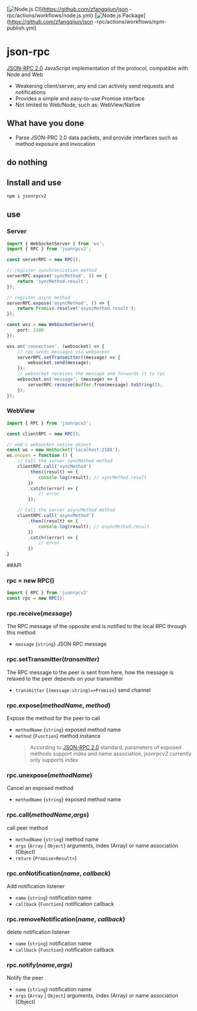 [![Node.js CI](https://github.com/zfangqijun/json-rpc/actions/workflows/node.js.yml/badge.svg)](https://github.com/zfangqijun/json -rpc/actions/workflows/node.js.yml)
[![Node.js Package](https://github.com/zfangqijun/json-rpc/actions/workflows/npm-publish.yml/badge.svg)](https://github.com/zfangqijun/json -rpc/actions/workflows/npm-publish.yml)

# json-rpc

[JSON-RPC 2.0](https://wiki.geekdream.com/Specification/json-rpc_2.0.html) JavaScript implementation of the protocol, compatible with Node and Web

- Weakening client/server, any end can actively send requests and notifications
- Provides a simple and easy-to-use Promise interface
- Not limited to Web/Node, such as: WebView/Native

## What have you done

- Parse JSON-PRC 2.0 data packets, and provide interfaces such as method exposure and invocation

## do nothing

## Install and use

```bash
npm i jsonrpcv2
````

## use

### Server

```ts
import { WebSocketServer } from 'ws';
import { RPC } from 'jsonrpcv2';

const serverRPC = new RPC();

// register synchronization method
serverRPC.expose('syncMethod', () => {
    return 'syncMethod.result';
});

// register async method
serverRPC.expose('asyncMethod', () => {
    return Promise.resolve('asyncMethod.result');
});

const wss = new WebSocketServer({
    port: 2188
});

wss.on('connection', (websocket) => {
    // rpc sends messages via websocket
    serverRPC.setTransmitter((message) => {
        websocket.send(message);
    });
    // websocket receives the message and forwards it to rpc
    websocket.on('message', (message) => {
        serverRPC.receive(Buffer.from(message).toString());
    });
});
````

### WebView

```ts
import { RPC } from 'jsonrpcv2';

const clientRPC = new RPC();

// web's websocket native object
const ws = new WebSocket('localhost:2188');
ws.onopen = function () {
    // Call the server syncMethod method
    clientRPC.call('syncMethod')
        .then((result) => {
            console.log(result); // syncMethod.result
        })
        .catch((error) => {
            // error
        });

    // Call the server asyncMethod method
    clientRPC.call('asyncMethod')
        .then((result) => {
            console.log(result); // asyncMethod.result
        })
        .catch((error) => {
            // error
        })
}
````

##API

### rpc = new RPC()

```ts
import { RPC } from 'jsonrpcv2'
const rpc = new RPC();
````

### rpc.receive(*message*)

The RPC message of the opposite end is notified to the local RPC through this method

- `message` {`string`} JSON RPC message

### rpc.setTransmitter(*transmitter*)

The RPC message to the peer is sent from here, how the message is relaxed to the peer depends on your transmitter

- `transmitter` {`(message:string)=>Promise`} send channel

### rpc.expose(*methodName*, *method*)

Expose the method for the peer to call

- `methodName` {`string`} exposed method name
- `method` {`Function`} method instance
  > According to [JSON-RPC 2.0](https://wiki.geekdream.com/Specification/json-rpc_2.0.html) standard, parameters of exposed methods support index and name association, jsonrpcv2 currently only supports index

### rpc.unexpose(*methodName*)

Cancel an exposed method

- `methodName` {`string`} exposed method name

### rpc.call(*methodName*,*args*)

call peer method

- `methodName` {`string`} method name
- `args` {`Array` | `Object`} arguments, index (Array) or name association (Object)
- `return` {`Promise<Result>`}

### rpc.onNotification(*name*, *callback*)

Add notification listener

- `name` {`string`} notification name
- `callback` {`Function`} notification callback

### rpc.removeNotification(*name*, *callback*)

delete notification listener

- `name` {`string`} notification name
- `callback` {`Function`} notification callback

### rpc.notify(*name*,*args*)

Notify the peer

- `name` {`string`} notification name
- `args` {`Array` | `Object`} arguments, index (Array) or name association (Object)